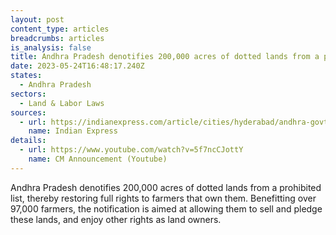 ```yaml
---
layout: post
content_type: articles
breadcrumbs: articles
is_analysis: false
title: Andhra Pradesh denotifies 200,000 acres of dotted lands from a prohibited list
date: 2023-05-24T16:48:17.240Z
states:
  - Andhra Pradesh
sectors:
  - Land & Labor Laws
sources:
  - url: https://indianexpress.com/article/cities/hyderabad/andhra-govt-british-era-dotted-lands-8614130/
    name: Indian Express
details:
  - url: https://www.youtube.com/watch?v=5f7ncCJottY
    name: CM Announcement (Youtube)
---
```

Andhra Pradesh denotifies 200,000 acres of dotted lands from a prohibited list, thereby restoring full rights to farmers that own them. Benefitting over 97,000 farmers, the notification is aimed at allowing them to sell and pledge these lands, and enjoy other rights as land owners.